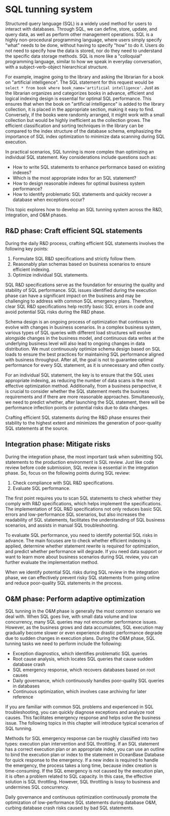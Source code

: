# SQL tunning system

Structured query language (SQL) is a widely used method for users to interact with databases. Through SQL, we can define, store, update, and query data, as well as perform other management operations. SQL is a highly non-procedural programming language, where users simply specify "what" needs to be done, without having to specify "how" to do it. Users do not need to specify how the data is stored, nor do they need to understand the specific data storage methods. SQL is more like a "colloquial" programming language, similar to how we speak in everyday conversation, with a subject-verb-object hierarchical structure.

For example, imagine going to the library and asking the librarian for a book on "artificial intelligence". The SQL statement for this request would be `select * from book where book_name='artificial intelligence'`. Just as the librarian organizes and categorizes books in advance, efficient and logical indexing design is essential for optimal SQL performance. This ensures that when the book on "artificial intelligence" is added to the library collection, it is placed in the appropriate section, making it easy to find. Conversely, if the books were randomly arranged, it might work with a small collection but would be highly inefficient as the collection grows. The efficient classification and sorting techniques in the library can be compared to the index structure of the database schema, emphasizing the importance of SQL index optimization to minimize data scanning during SQL execution. 

In practical scenarios, SQL tunning is more complex than optimizing an individual SQL statement. Key considerations include questions such as:

* How to write SQL statements to enhance performance based on existing indexes?
* Which is the most appropriate index for an SQL statement?
* How to design reasonable indexes for optimal business system performance?
* How to identify problematic SQL statements and quickly recover a database when exceptions occur?

This topic explores how to develop an SQL tunning system across the R&D, integration, and O&M phases.

## R&D phase: Craft efficient SQL statements

During the daily R&D process, crafting efficient SQL statements involves the following key points:

1. Formulate SQL R&D specifications and strictly follow them.
2. Reasonably plan schemas based on business scenarios to ensure efficient indexing.
3. Optimize individual SQL statements.

SQL R&D specifications serve as the foundation for ensuring the quality and stability of SQL performance. SQL issues identified during the execution phase can have a significant impact on the business and may be challenging to address with common SQL emergency plans. Therefore, clear SQL R&D specifications help rectify basic SQL errors in code and avoid potential SQL risks during the R&D phase.

Schema design is an ongoing process of optimization that continues to evolve with changes in business scenarios. In a complex business system, various types of SQL queries with different load structures will evolve alongside changes in the business model, and continuous data writes at the underlying business level will also lead to ongoing changes in data distribution. We must continuously optimize schema design based on SQL loads to ensure the best practices for maintaining SQL performance aligned with business throughput. After all, the goal is not to guarantee optimal performance for every SQL statement, as it is unnecessary and often costly.

For an individual SQL statement, the key is to ensure that the SQL uses appropriate indexing, as reducing the number of data scans is the most effective optimization method. Additionally, from a business perspective, it is crucial to consider whether the SQL statement meets the business requirements and if there are more reasonable approaches. Simultaneously, we need to predict whether, after launching the SQL statement, there will be performance inflection points or potential risks due to data changes.

Crafting efficient SQL statements during the R&D phase ensures their stability to the highest extent and minimizes the generation of poor-quality SQL statements at the source.

## Integration phase: Mitigate risks

During the integration phase, the most important task when submitting SQL statements to the production environment is SQL review. Just like code review before code submission, SQL review is essential in the integration phase. So, focus on the following points during SQL review:

1. Check compliance with SQL R&D specifications.
2. Evaluate SQL performance.

The first point requires you to scan SQL statements to check whether they comply with R&D specifications, which helps implement the specifications. The implementation of SQL R&D specifications not only reduces basic SQL errors and low-performance SQL scenarios, but also increases the readability of SQL statements, facilitates the understanding of SQL business scenarios, and assists in manual SQL troubleshooting.

To evaluate SQL performance, you need to identify potential SQL risks in advance. The main focuses are to check whether efficient indexing is applied, determine whether statement rewrite is required for optimization, and predict whether performance will degrade. If you need data support or want to learn more about business scenarios during SQL review, you can further evaluate the implementation method.

When we identify potential SQL risks during SQL review in the integration phase, we can effectively prevent risky SQL statements from going online and reduce poor-quality SQL statements in the process.

## O&M phase: Perform adaptive optimization

SQL tunning in the O&M phase is generally the most common scenario we deal with. When SQL goes live, with small data volume and low concurrency, many SQL queries may not encounter performance issues. However, as the business grows and data accumulates, SQL execution may gradually become slower or even experience drastic performance degrade due to sudden changes in execution plans. During the O&M phase, SQL tunning tasks we need to perform include the following:

* Exception diagnostics, which identifies problematic SQL queries
* Root cause analysis, which locates SQL queries that cause sudden database crash
* SQL emergency response, which recovers databases based on root causes
* Daily governance, which continuously handles poor-quality SQL queries in databases
* Continuous optimization, which involves case archiving for later reference

If you are familiar with common SQL problems and experienced in SQL troubleshooting, you can quickly diagnose exceptions and analyze root causes. This facilitates emergency response and helps solve the business issue. The following topics in this chapter will introduce typical scenarios of SQL tunning.

Methods for SQL emergency response can be roughly classified into two types: execution plan intervention and SQL throttling. If an SQL statement has a correct execution plan or an appropriate index, you can use an outline to bind the execution plan or index to the statement in OceanBase Database for quick response to the emergency. If a new index is required to handle the emergency, the process takes a long time, because index creation is time-consuming. If the SQL emergency is not caused by the execution plan, it is often a problem related to SQL capacity. In this case, the effective solution is SQL throttling. However, SQL throttling is lossy to business and undermines SQL concurrency.

Daily governance and continuous optimization continuously promote the optimization of low-performance SQL statements during database O&M, curbing database crash risks caused by bad SQL statements.

